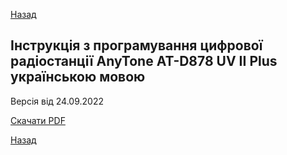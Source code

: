 [Назад](../index.md)

## Інструкція з програмування цифрової радіостанції AnyTone AT-D878 UV II Plus українською мовою

Версія від 24.09.2022

[Скачати PDF](/files/anytone_ua.pdf)

[Назад](../index.md)

